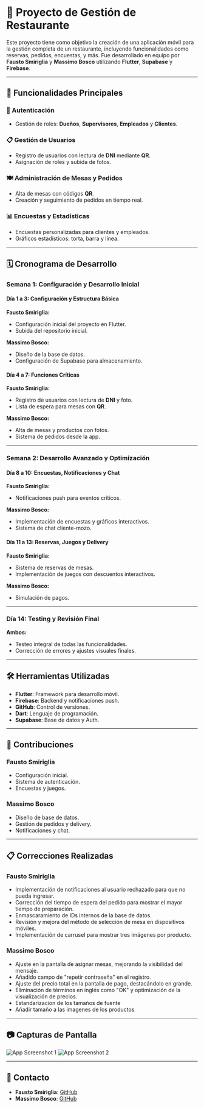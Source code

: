 # 📱 Proyecto de Gestión de Restaurante

Este proyecto tiene como objetivo la creación de una aplicación móvil para la gestión completa de un restaurante, incluyendo funcionalidades como reservas, pedidos, encuestas, y más. Fue desarrollado en equipo por **Fausto Smiriglia** y **Massimo Bosco** utilizando **Flutter**, **Supabase** y **Firebase**.

---

## 🚀 Funcionalidades Principales

### 🔑 Autenticación
- Gestión de roles: **Dueños**, **Supervisores**, **Empleados** y **Clientes**.

### 📋 Gestión de Usuarios
- Registro de usuarios con lectura de **DNI** mediante **QR**.
- Asignación de roles y subida de fotos.

### 🍽️ Administración de Mesas y Pedidos
- Alta de mesas con códigos **QR**.
- Creación y seguimiento de pedidos en tiempo real.

### 📊 Encuestas y Estadísticas
- Encuestas personalizadas para clientes y empleados.
- Gráficos estadísticos: torta, barra y línea.

---

## 🗓️ Cronograma de Desarrollo

### **Semana 1: Configuración y Desarrollo Inicial**

#### **Día 1 a 3: Configuración y Estructura Básica**

**Fausto Smiriglia:**
- Configuración inicial del proyecto en Flutter.
- Subida del repositorio inicial.

**Massimo Bosco:**
- Diseño de la base de datos.
- Configuración de Supabase para almacenamiento.

#### **Día 4 a 7: Funciones Críticas**

**Fausto Smiriglia:**
- Registro de usuarios con lectura de **DNI** y foto.
- Lista de espera para mesas con **QR**.

**Massimo Bosco:**
- Alta de mesas y productos con fotos.
- Sistema de pedidos desde la app.

---

### **Semana 2: Desarrollo Avanzado y Optimización**

#### **Día 8 a 10: Encuestas, Notificaciones y Chat**

**Fausto Smiriglia:**
- Notificaciones push para eventos críticos.

**Massimo Bosco:**
- Implementación de encuestas y gráficos interactivos.
- Sistema de chat cliente-mozo.

#### **Día 11 a 13: Reservas, Juegos y Delivery**

**Fausto Smiriglia:**
- Sistema de reservas de mesas.
- Implementación de juegos con descuentos interactivos.

**Massimo Bosco:**
- Simulación de pagos.

---

### **Día 14: Testing y Revisión Final**

**Ambos:**
- Testeo integral de todas las funcionalidades.
- Corrección de errores y ajustes visuales finales.

---

## 🛠️ Herramientas Utilizadas

- **Flutter**: Framework para desarrollo móvil.
- **Firebase**: Backend y notificaciones push.
- **GitHub**: Control de versiones.
- **Dart**: Lenguaje de programación.
- **Supabase**: Base de datos y Auth.

---

## 🤝 Contribuciones

### **Fausto Smiriglia**
- Configuración inicial.
- Sistema de autenticación.
- Encuestas y juegos.

### **Massimo Bosco**
- Diseño de base de datos.
- Gestión de pedidos y delivery.
- Notificaciones y chat.

---

## 📋 Correcciones Realizadas

### **Fausto Smiriglia**
- Implementación de notificaciones al usuario rechazado para que no pueda ingresar.
- Corrección del tiempo de espera del pedido para mostrar el mayor tiempo de preparación.
- Enmascaramiento de IDs internos de la base de datos.
- Revisión y mejora del método de selección de mesa en dispositivos móviles.
- Implementación de carrusel para mostrar tres imágenes por producto.

### **Massimo Bosco**
- Ajuste en la pantalla de asignar mesas, mejorando la visibilidad del mensaje.
- Añadido campo de "repetir contraseña" en el registro.
- Ajuste del precio total en la pantalla de pago, destacándolo en grande.
- Eliminación de términos en inglés como "OK" y optimización de la visualización de precios.
- Estandarizacion de los tamaños de fuente
- Añadir tamaño a las imagenes de los productos

---

## 📷 Capturas de Pantalla

![App Screenshot 1](https://github.com/Smiriglia/mondongo-2024/blob/bad5491d00ce9846c1ebe5a2966bbc234feccb01/Capturas%20aplicacion%20(1).jpeg)
![App Screenshot 2](https://github.com/Smiriglia/mondongo-2024/blob/bad5491d00ce9846c1ebe5a2966bbc234feccb01/Capturas%20aplicacion%20(10).jpeg)

---

## 💼 Contacto

- **Fausto Smiriglia**: [GitHub](https://github.com/Smiriglia)
- **Massimo Bosco**: [GitHub](https://github.com/magikboy)
